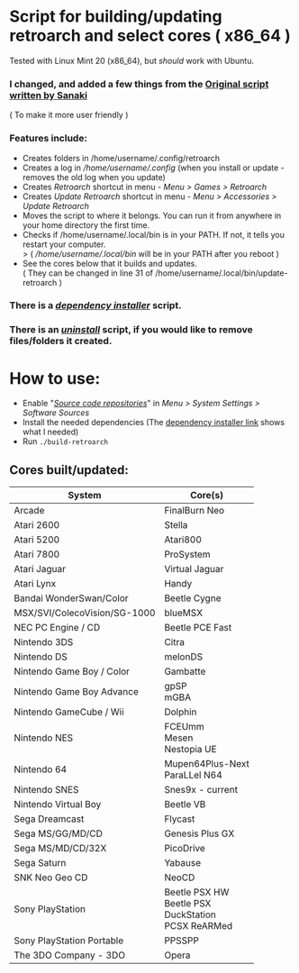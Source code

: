 # Script for building/updating retroarch and select cores ( x86_64 )
Tested with Linux Mint 20 (x86_64), but _should_ work with Ubuntu.
### I changed, and added a few things from the [Original script written by Sanaki](https://gist.github.com/Sanaki/44200de635032c21d5d9a11aba75b23b/)
( To make it more user friendly )
### Features include:
* Creates folders in /home/username/.config/retroarch
* Creates a log in _/home/username/.config_ (when you install or update - removes the old log when you update)
* Creates _Retroarch_ shortcut in menu - _Menu > Games > Retroarch_
* Creates _Update Retroarch_ shortcut in menu - _Menu > Accessories > Update Retroarch_
* Moves the script to where it belongs. You can run it from anywhere in your home directory the first time.
* Checks if /home/username/.local/bin is in your PATH. If not, it tells you restart your computer.</br>>
  ( _/home/username/.local/bin_ will be in your PATH after you reboot )
* See the cores below that it builds and updates.</br>
  ( They can be changed in line 31 of /home/username/.local/bin/update-retroarch )
### There is a [_dependency installer_](https://github.com/Justme488/retroarch-dependency-installer) script.
### There is an [_uninstall_](https://github.com/Justme488/remove-retroarch) script, if you would like to remove files/folders it created.

# How to use:
* Enable "[_Source code repositories_]( https://github.com/Justme488/screenshots/blob/master/build-retroarch/mint-software-sources.png)" in _Menu > System Settings > Software Sources_
* Install the needed dependencies (The [dependency installer link](https://github.com/Justme488/retroarch-dependency-installer) shows what I needed)
* Run `./build-retroarch`

## Cores built/updated:
| System | Core(s)
|--------|------|
| Arcade | FinalBurn Neo|
| Atari 2600 | Stella|
| Atari 5200 | Atari800 |
| Atari 7800 | ProSystem |
| Atari Jaguar | Virtual Jaguar |
| Atari Lynx |Handy |
| Bandai WonderSwan/Color | Beetle Cygne |
| MSX/SVI/ColecoVision/SG-1000 | blueMSX |
| NEC PC Engine / CD | Beetle PCE Fast |
| Nintendo 3DS | Citra |
| Nintendo DS | melonDS |
| Nintendo Game Boy / Color | Gambatte |
| Nintendo Game Boy Advance | gpSP</br>mGBA |
| Nintendo GameCube / Wii | Dolphin |
| Nintendo NES | FCEUmm</br>Mesen</br>Nestopia UE |
| Nintendo 64 | Mupen64Plus-Next</br>ParaLLel N64 |
| Nintendo SNES | Snes9x - current |
| Nintendo Virtual Boy | Beetle VB |
| Sega Dreamcast | Flycast |
| Sega MS/GG/MD/CD | Genesis Plus GX |
| Sega MS/MD/CD/32X | PicoDrive |
| Sega Saturn | Yabause |
| SNK Neo Geo CD | NeoCD |
| Sony PlayStation | Beetle PSX HW</br>Beetle PSX</br>DuckStation</br>PCSX ReARMed |
| Sony PlayStation Portable | PPSSPP |
| The 3DO Company - 3DO | Opera |
